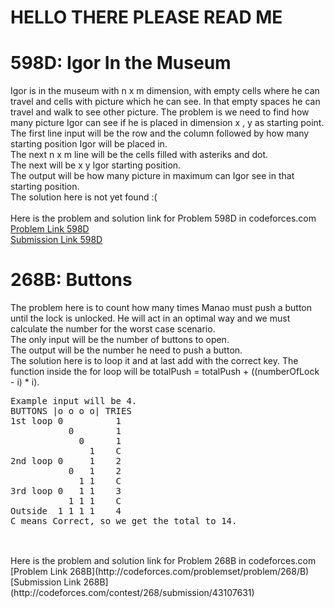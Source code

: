 # HELLO THERE PLEASE READ ME

# 598D: Igor In the Museum
Igor is in the museum with n x m dimension, with empty cells where he can travel and cells with picture which he can see. In that empty spaces he can travel and walk to see other picture. The problem is we need to find how many picture Igor can see if he is placed in dimension x , y as starting point. <br>
The first line input will be the row and the column followed by how many starting position Igor will be placed in. <br>
The next n x m line will be the cells filled with asteriks and dot. <br>
The next will be x y Igor starting position. <br>
The output will be how many picture in maximum can Igor see in that starting position. <br>
The solution here is not yet found :( <br>
<br>
Here is the problem and solution link for Problem 598D in codeforces.com <br>
[Problem Link 598D](http://codeforces.com/contest/598/problem/D) <br>
[Submission Link 598D](http://codeforces.com/contest/598/submission/43352896) <br>

# 268B: Buttons
The problem here is to count how many times Manao must push a button until the lock is unlocked. He will act in an optimal way and we must calculate the number for the worst case scenario. <br>
The only input will be the number of buttons to open. <br>
The output will be the number he need to push a button. <br>
The solution here is to loop it and at last add with the correct key. The function inside the for loop will be totalPush = totalPush + ((numberOfLock - i) * i). <br>
<pre>
Example input will be 4.
BUTTONS |o o o o| TRIES
1st loop 0          1
           0        1
             0      1
               1    C
2nd loop 0     1    2
           0   1    2
             1 1    C
3rd loop 0   1 1    3
           1 1 1    C
Outside  1 1 1 1    4
C means Correct, so we get the total to 14. <br>
</pre>
<br>
Here is the problem and solution link for Problem 268B in codeforces.com <br>
[Problem Link 268B](http://codeforces.com/problemset/problem/268/B) <br>
[Submission Link 268B](http://codeforces.com/contest/268/submission/43107631) <br>
